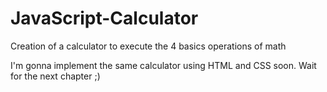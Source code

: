 # JavaScript-Calculator
Creation of  a calculator to execute the 4 basics operations of math

I'm gonna implement the same calculator using HTML and CSS soon. Wait for the next chapter ;)
